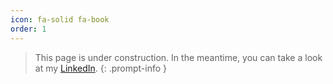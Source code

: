 ```yaml
---
icon: fa-solid fa-book
order: 1
---
```


> This page is under construction. In the meantime, you can take a look at my [LinkedIn](https://www.linkedin.com/in/benmccalmon/).
{: .prompt-info }
